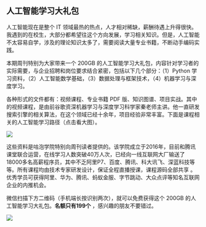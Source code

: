 ## 人工智能学习大礼包

人工智能现在是整个 IT 领域最热的热点，人才相对稀缺，薪酬待遇上升得很快。我遇到的在校生，大部分都希望往这个方向发展，学习相关知识。但是，人工智能不太容易自学，涉及的理论知识太多了，需要阅读大量专业书籍，不断动手编码实践。

本期周刊特别为大家带来一个 200GB 的人工智能学习大礼包，内容针对学习者的实际需要，与企业招聘和岗位要求结合紧密，包括以下几个部分：（1）Python 学习资料，（2）人工智能数学基础，（3）数据处理与框架技术，（4）机器学习与深度学习。

各种形式的文件都有：视频课程、专业书籍 PDF 版、知识图谱、项目实战。其中的视频课程，是由前谷歌资深机器学习与深度学习科学家秦老师主讲。他一直研发搜索引擎的相关算法，在这个领域已经十余年，项目经验非常丰富。下面是课程相关的人工智能学习路径（点击看大图）。

[![](https://cdn.beekka.com/blogimg/asset/201912/bg2019121212.jpg)](https://cdn.beekka.com/blogimg/asset/201912/bg2019121211.jpg)

这些资料是咕泡学院特别向周刊读者提供的。该学院成立于2016年，目前和腾讯课堂联合运营，在线学习人数突破40万人次，已经向一线互联网大厂输送了18000多名高薪程序员，其中不乏阿里P7、百度、腾讯、科大讯飞、深蓝科技等等。所有课程均由技术专家研发设计，保证全程直播授课，课程源码全部共享 。优秀学员可获得阿里、华为、腾讯、蚂蚁金服、字节跳动、大众点评等知名互联网企业的内推机会。

微信扫描下方二维码（手机端长按识别两次），就可以免费获得这个 200GB 的人工智能学习大礼包。**名额只有199个** ，感兴趣的朋友不要错过。

![](https://cdn.beekka.com/blogimg/asset/201912/bg2019121112.jpg)



